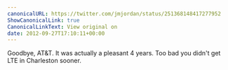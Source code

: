 ```yaml
---
canonicalURL: https://twitter.com/jmjordan/status/251368148417277952
ShowCanonicalLink: true
CanonicalLinkText: View original on
date: 2012-09-27T17:10:11+00:00
---
```

Goodbye, AT&amp;T. It was actually a pleasant 4 years. Too bad you didn't get LTE in Charleston sooner.